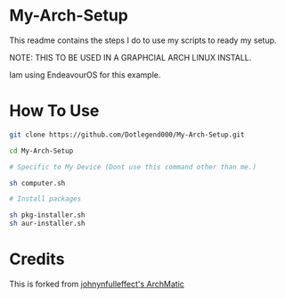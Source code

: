 # My-Arch-Setup
This readme contains the steps I do to use my scripts to ready my setup.

NOTE: THIS TO BE USED IN A GRAPHCIAL ARCH LINUX INSTALL.

Iam using EndeavourOS for this example.

# How To Use

```bash
git clone https://github.com/Dotlegend000/My-Arch-Setup.git

cd My-Arch-Setup

# Specific to My Device (Dont use this command other than me.)

sh computer.sh

# Install packages

sh pkg-installer.sh
sh aur-installer.sh
```

# Credits

This is forked from [johnynfulleffect's ArchMatic](https://github.com/johnynfulleffect/ArchMatic)
